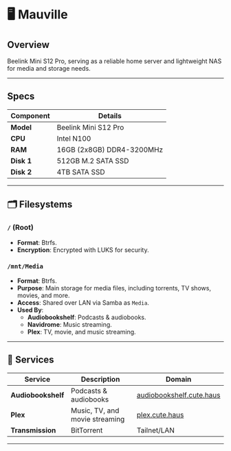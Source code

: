 # 🖥️ Mauville

## Overview

Beelink Mini S12 Pro, serving as a reliable home server and lightweight NAS for media and storage needs.

---

## Specs

| Component  | Details                   |
| ---------- | ------------------------- |
| **Model**  | Beelink Mini S12 Pro      |
| **CPU**    | Intel N100                |
| **RAM**    | 16GB (2x8GB) DDR4-3200MHz |
| **Disk 1** | 512GB M.2 SATA SSD        |
| **Disk 2** | 4TB SATA SSD              |

---

## 🗂 Filesystems

### `/` (Root)

- **Format**: Btrfs.
- **Encryption**: Encrypted with LUKS for security.

### `/mnt/Media`

- **Format**: Btrfs.
- **Purpose**: Main storage for media files, including torrents, TV shows, movies, and more.
- **Access**: Shared over LAN via Samba as `Media`.
- **Used By**:
  - **Audiobookshelf**: Podcasts & audiobooks.
  - **Navidrome**: Music streaming.
  - **Plex**: TV, movie, and music streaming.

---

## 📡 Services

| Service            | Description                    | Domain                                                       |
| ------------------ | ------------------------------ | ------------------------------------------------------------ |
| **Audiobookshelf** | Podcasts & audiobooks          | [audiobookshelf.cute.haus](https://audiobookshelf.cute.haus) |
| **Plex**           | Music, TV, and movie streaming | [plex.cute.haus](https://plex.cute.haus)                     |
| **Transmission**   | BitTorrent                     | Tailnet/LAN                                                  |

---
